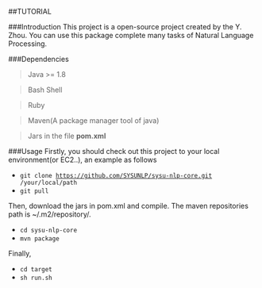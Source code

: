 ##TUTORIAL

###Introduction
This project is a open-source project created by the Y. Zhou. You can use this package complete many tasks of Natural Language Processing.

###Dependencies

> Java >= 1.8

> Bash Shell

> Ruby

> Maven(A package manager tool of java)

> Jars in the file **pom.xml**


###Usage 
Firstly, you should check out this project to your local environment(or EC2..), an example as follows

+ <code>git clone https://github.com/SYSUNLP/sysu-nlp-core.git /your/local/path</code>
+ <code>git pull</code>
  
Then, download the jars in pom.xml and compile. The maven repositories path is ~/.m2/repository/.

+ <code>cd sysu-nlp-core</code>
+ <code>mvn package</code>
  
Finally, 
+ <code>cd target</code>
+ <code>sh run.sh </code>
